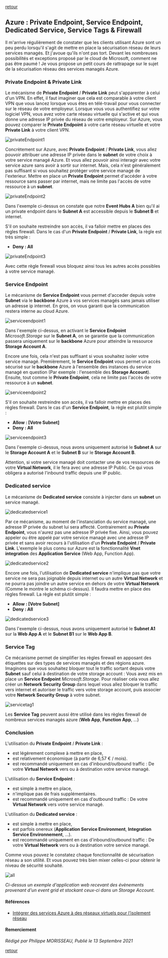 [retour](../index.md)

## Azure : Private Endpoint, Service Endpoint, Dedicated Service, Service Tags & Firewall

Il m'arrive régulièrement de constater que les clients utilisant Azure sont un peu perdu lorsqu'il s'agit de mettre en place la sécurisation réseau de leurs services managés. Et j'avoue qu'ils n'ont pas tort. Devant les nombreuses possibilités et exceptions proposé par le cloud de Microsoft, comment ne pas être paumé !
Je vous propose un petit cours de rattrapage sur le sujet de la sécurisation réseau des services managés Azure.

### Private Endpoint & Private Link

Le mécanisme de **Private Endpoint** / **Private Link** peut s'apparenter à celui d'un VPN.
En effet, il faut imaginer que cela est comparable à votre client VPN que vous lancez lorsque vous êtes en télé-travail pour vous connecter sur le réseau de votre employeur. 
Lorsque vous vous authentifiez sur votre logiciel VPN, vous avez votre carte réseau virtuelle qui s'active et qui vous donne une adresse IP privée du réseau de votre employeur.
Sur Azure, vous pouvez comparer le **Private Endpoint** à votre carte réseau virtuelle et votre **Private Link** à votre client VPN.

![privateEndpoint1](../img/azureClassroom.VnetEndpointFirewall1.svg)

Concrètement sur Azure, avec **Private Endpoint** / **Private Link**, vous allez pouvoir attribuer une adresse IP privée dans le **subnet** de votre choix à votre service managé Azure. Et vous allez pouvoir ainsi interagir avec votre service azure sans avoir à sortir sur internet.
Mais, cela n'est généralement pas suffisant si vous souhaitez protéger votre service managé de l'exterieur. Mettre en place un **Private Endpoint** permet d'accéder à votre ressource sans passer par internet, mais ne limite pas l'accès de votre ressource à un **subnet**.

![privateEndpoint2](../img/azureClassroom.VnetEndpointFirewall2.svg)

Dans l'exemple ci-dessus on constate que notre **Event Hubs A** bien qu'il ai un private endpoint dans le **Subnet A** est accessible depuis le **Subnet B** et internet.

S'il on souhaite restreindre son accès, il va falloir mettre en places des règles firewall. 
Dans le cas d'un **Private Endpoint** / **Private Link**, la règle est très simple : 
- **Deny : All**

![privateEndpoint3](../img/azureClassroom.VnetEndpointFirewall3.svg)

Avec cette règle firewall vous bloquez ainsi tous les autres accès possibles à votre service managé.

### Service Endpoint

Le mécanisme de **Service Endpoint** vous permet d'acceder depuis votre **Subnet** via le **backbone** Azure à vos services managés sans jamais utiliser un adresse ip internet. En gros, on vous garanti que la communication restera interne au cloud Azure.

![serviceendpoint1](../img/azureClassroom.VnetEndpointFirewall4.svg)

Dans l'exemple ci-dessus, en activant le **Service Endpoint** *Microsoft.Storage* sur le **Subnet A**, on se garantie que la communication passera uniquement sur le **backbone** Azure pour atteindre la ressource **Storage Account A**.

Encore une fois, cela n'est pas suffisant si vous souhaitez isoler votre service managé.
Premièrement, le **Service Endpoint** vous permet un accès sécurisé sur le **backbone** Azure à l'ensemble des instances du service managé en question (Par exemple : l'ensemble des **Storage Account**). Ensuite, tout comme le **Private Endpoint**, cela ne limite pas l'accès de votre ressource à un **subnet**. 

![serviceendpoint2](../img/azureClassroom.VnetEndpointFirewall5.svg)

S'il on souhaite restreindre son accès, il va falloir mettre en places des règles firewall. 
Dans le cas d'un **Service Endpoint**, la règle est plutôt simple : 
- **Allow : [Votre Subnet]**
- **Deny : All**

![serviceendpoint3](../img/azureClassroom.VnetEndpointFirewall6.svg)

Dans l'exemple ci-dessus, nous avons uniquement autorisé le **Subnet A** sur le **Storage Account A** et le **Subnet B** sur le **Storage Account B**.

Attention, si votre service managé doit contacter une de vos ressources de votre **Virtual Network**, il le fera avec une adresse IP Public. Ce qui vous obligera a autorisé l'inbound traffic depuis une IP public.

### Dedicated service

Le mécanisme de **Dedicated service** consiste à injecter dans un **subnet** un service managé.

![dedicatedservice1](../img/azureClassroom.VnetEndpointFirewall7.svg)

Par ce mécanisme, au moment de l'instanciation du service managé, une adresse IP privée du subnet lui sera affecté. Contrairement au **Private Endpoint**, vous n'aurez pas une adresse IP privée fixe.
Ainsi, vous pouvez appeler ou être appelé par votre service managé avec une adresse IP privée et sans avoir recours à l'utilisation d'un **Private Endpoint** / **Private Link**.
L'exemple le plus connu sur Azure est la fonctionnalité **Vnet integration** des **Application Service** (Web App, Function App).

![dedicatedservice2](../img/azureClassroom.VnetEndpointFirewall8.svg)

Encore une fois, l'utilisation de **Dedicated service** n'implique pas que votre service ne sera pas joignable depuis internet ou un autre **Virtual Network** et ne pourra pas joindre un autre service en dehors de votre **Virtual Network** (Comme le montre le schéma ci-dessus). Il faudra mettre en place des règles firewall.
La règle est plutôt simple : 
- **Allow : [Votre Subnet]**
- **Deny : All**

![dedicatedservice3](../img/azureClassroom.VnetEndpointFirewall9.svg)

Dans l'exemple ci-dessus, nous avons uniquement autorisé le **Subnet A1** sur la **Web App A** et le **Subnet B1** sur le **Web App B**.

### Service Tag

Ce mécanisme permet de simplifier les règles firewall en apposant des étiquettes sur des types de services managés et des régions azure.
Imaginons que vous souhaitez bloquer tout le traffic sortant depuis votre **Subnet** sauf celui à destination de votre storage account : Vous avez mis en place un **Service Endpoint** *Microsoft.Storage*.
Pour réaliser cela vous allez créer un **Network Security Group** dans lequel vous allez bloquer le traffic vers internet et autoriser le traffic vers votre storage account, puis associer votre **Network Security Group** à votre subnet.

![servicetag1](../img/azureClassroom.VnetEndpointFirewall10.svg)

Les **Service Tag** peuvent aussi être utilisé dans les règles firewall de nombreux services managés azure (**Web App**, **Function App**, ...)

### Conclusion

L'utilisation du **Private Endpoint** / **Private Link** :
- est légèrement complexe à mettre en place, 
- est relativement économique (à partir de 6,57 € / mois).
- est recommandé uniquement en cas d'inbound/outbound traffic : De votre **Virtual Network** vers ou à destination votre service managé.

L'utilisation du **Service Endpoint** :
- est simple à mettre en place, 
- n'implique pas de frais supplémentaires.
- est recommandé uniquement en cas d'outbound traffic : De votre **Virtual Network** vers votre service managé.

L'utilisation du **Dedicated service** :
- est simple à mettre en place, 
- est parfois onereux (**Application Service Environment**, **Integration Service Environnement**, ...). 
- est recommandé uniquement en cas d'inbound/outbound traffic : De votre **Virtual Network** vers ou à destination votre service managé.

Comme vous pouvez le constatez chaque fonctionnalité de sécurisation réseau a son utilité. Et vous pouvez très bien mixer celles-ci pour obtenir le niveau de sécurité souhaité.

![all](../img/azureClassroom.VnetEndpointFirewall11.svg)

*Ci-dessus un exemple d'application web recevant des évènements provenant d'un event grid et stockant ceux-ci dans un Storage Account.*

#### Références

- [Intégrer des services Azure à des réseaux virtuels pour l’isolement réseau](https://docs.microsoft.com/fr-fr/azure/virtual-network/vnet-integration-for-azure-services)

#### Remerciement


_Rédigé par Philippe MORISSEAU, Publié le 13 Septembre 2021_

[retour](../index.md)